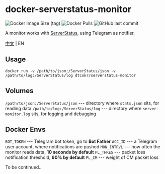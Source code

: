 # docker-serverstatus-monitor

![Docker Image Size (tag)](https://img.shields.io/docker/image-size/dtcokr/serverstatus-monitor/latest)
![Docker Pulls](https://img.shields.io/docker/pulls/dtcokr/serverstatus-monitor)
![GitHub last commit](https://img.shields.io/github/last-commit/dtcokr/docker-serverstatus-monitor)

A monitor works with [ServerStatus](https://github.com/cppla/ServerStatus), using Telegram as notifier.

[中文](https://github.com/dtcokr/docker-serverstatus-monitor/blob/main/README_EN.md) | EN

## Usage

`docker run -v /path/to/json:/ServerStatus/json -v /path/to/log:/ServerStatus/log dtcokr/serverstatus-monitor`

## Volumes

`/path/to/json:/ServerStatus/json` --- directory where `stats.json` sits, for reading data
`/path/to/log:/ServerStatus/log` --- directory where `server-monitor.log` sits, for logging and debugging

## Docker Envs

`BOT_TOKEN` --- Telegram bot token, go to **Bot Father**
`ACC_ID` --- a Telegram user account, where notifications are pushed
`MON_INTRVL` --- how often the monitor reads data, **10 seconds by default**
`PL_THRES` --- packet loss notification threshold, **90% by default**
`PL_CM` --- weight of CM packet loss

To be continued..
